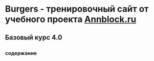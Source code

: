 # Burgers - тренировочный сайт от учебного проекта [Annblock.ru](https://annblok.ru/)
##
## Базовый курс 4.0
## 
### содержание
###
###
